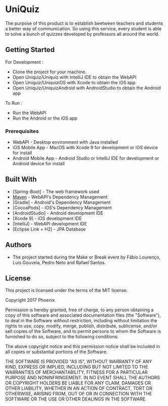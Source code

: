 # UniQuiz
 
The purpose of this product is to establish beetween teachers and students a better way of communication. So using this service, every student is able to solve a bunch of quizzes developed by professors all around the world. 

## Getting Started

For Development : 
* Clone the project for your machine.
* Open Uniquiz/Uniquiz with IntelliJ IDE to obtain the WebAPI
* Open Uniquiz/UniquiziOS with Xcode to obtain the iOS app 
* Open Uniquiz/UniquizAndroid with AndroidStudio to obtain the Android app

To Run : 
* Run the WebAPI
* Run the Android or the iOS app 

### Prerequisites

* WebAPI - Desktop environment with Java installed
* iOS Mobile App - MacOS with Xcode 9 for development or iOS device for install
* Android Mobile App - Android Studio or IntelliJ IDE for development or Android device for install

## Built With

* [Spring-Boot] - The web framework used
* [Maven](https://maven.apache.org/) - WebAPI's Dependency Management
* [Gradle] - Android's Dependency Management
* [CocoaPods] - iOS's Dependency Management
* [AndroidStudio] - Android development IDE
* [Xcode 9] - iOS development IDE
* [IntelliJ] - WebAPI development IDE
* [Eclipse Link + H2] - JPA Database

## Authors

* The project started during the Make or Break event by Fábio Lourenço, Luis Gouveia, Pedro Neto and Rafael Santos.

## License

This project is licensed under the terms of the MIT license. 

Copyright 2017 Phoenix

Permission is hereby granted, free of charge, to any person obtaining a copy of this software and associated documentation files (the "Software"), to deal in the Software without restriction, including without limitation the rights to use, copy, modify, merge, publish, distribute, sublicense, and/or sell copies of the Software, and to permit persons to whom the Software is furnished to do so, subject to the following conditions:

The above copyright notice and this permission notice shall be included in all copies or substantial portions of the Software.

THE SOFTWARE IS PROVIDED "AS IS", WITHOUT WARRANTY OF ANY KIND, EXPRESS OR IMPLIED, INCLUDING BUT NOT LIMITED TO THE WARRANTIES OF MERCHANTABILITY, FITNESS FOR A PARTICULAR PURPOSE AND NONINFRINGEMENT. IN NO EVENT SHALL THE AUTHORS OR COPYRIGHT HOLDERS BE LIABLE FOR ANY CLAIM, DAMAGES OR OTHER LIABILITY, WHETHER IN AN ACTION OF CONTRACT, TORT OR OTHERWISE, ARISING FROM, OUT OF OR IN CONNECTION WITH THE SOFTWARE OR THE USE OR OTHER DEALINGS IN THE SOFTWARE.
